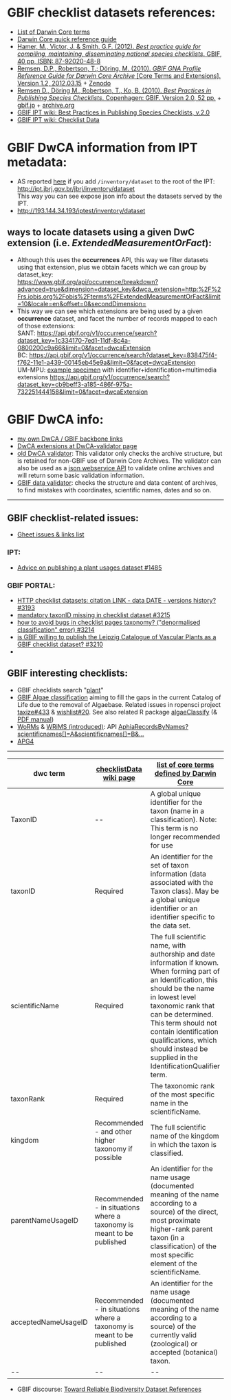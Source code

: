 # GBIF checklist datasets references:

- [List of Darwin Core terms](https://dwc.tdwg.org/list)
- [Darwin Core quick reference guide](https://dwc.tdwg.org/terms/)
- [Hamer, M., Victor, J. & Smith, G.F. (2012). _Best practice guide for compiling, maintaining, disseminating national species checklists_. GBIF, 40 pp, ISBN: 87-92020-48-8](https://www.gbif.org/document/80784/best-practice-guide-for-compiling-maintaining-disseminating-national-species-checklists)
- [Remsen, D.P., Robertson, T.; Döring, M. (2010). _GBIF GNA Profile Reference Guide for Darwin Core Archive_ [Core Terms and Extensions]. Version 1.2, 2012.03.15](https://www.gbif.jp/v2/pdf/gbif_gna_profile_reference_guide.pdf) + [Zenodo](https://zenodo.org/record/3463261#.YA2zA3b0lQI)
- [Remsen D., Döring M., Robertson, T., Ko, B. (2010). _Best Practices in Publishing Species Checklists_. Copenhagen: GBIF. Version 2.0, 52 pp.](http://web.archive.org/web/20150906005234/http://www.gbif.org/resource/80647) + [gbif.jp](https://www.gbif.jp/v2/pdf/checklist_how-tw.v2.pdf) + [archive.org](http://web.archive.org/web/20210124181939/https://www.gbif.jp/v2/pdf/checklist_how-tw.v2.pdf)
- [GBIF IPT wiki: Best Practices in Publishing Species Checklists, v.2.0](https://github.com/gbif/ipt/wiki/BestPracticesChecklists)
- [GBIF IPT wiki: Checklist Data](https://github.com/gbif/ipt/wiki/checklistData#required-dwc-fields)

# GBIF DwCA information from IPT metadata:
- AS reported [here](https://code.google.com/archive/p/gbif-providertoolkit/wikis/IPT2ManualNotes.wiki) if you add `/inventory/dataset` to the root of the IPT: http://ipt.jbrj.gov.br/jbrj/inventory/dataset  
  This way you can see expose json info about the datasets served by the IPT.
- http://193.144.34.193/iptest/inventory/dataset
## ways to locate datasets using a given DwC extension (i.e. _ExtendedMeasurementOrFact_): 
- Although this uses the **occurrences** API, this way we filter datasets using that extension, plus we obtain facets which we can group by dataset_key:  
  https://www.gbif.org/api/occurrence/breakdown?advanced=true&dimension=dataset_key&dwca_extension=http:%2F%2Frs.iobis.org%2Fobis%2Fterms%2FExtendedMeasurementOrFact&limit=10&locale=en&offset=0&secondDimension=
- This way we can see which extensions are being used by a given **occurrence** dataset, and facet the number of records mapped to each of those extensions:  
SANT: https://api.gbif.org/v1/occurrence/search?dataset_key=1c334170-7ed1-11df-8c4a-0800200c9a66&limit=0&facet=dwcaExtension  
BC: https://api.gbif.org/v1/occurrence/search?dataset_key=838475f4-f762-11e1-a439-00145eb45e9a&limit=0&facet=dwcaExtension  
UM-MPU: [example specimen](https://www.gbif.org/occurrence/1986852345) with identifier+identification+multimedia extensions https://api.gbif.org/v1/occurrence/search?dataset_key=cb9beff3-a185-486f-975a-732251444158&limit=0&facet=dwcaExtension

# GBIF DwCA info:
- [my own DwCA / GBIF backbone links](https://github.com/abubelinha/DwCA)
- [DwCA extensions at DwCA-validator page](https://tools.gbif.org/dwca-validator/extensions.do)
- [old DwCA validator](https://tools.gbif.org/dwca-validator/home.do): This validator only checks the archive structure, but is retained for non-GBIF use of Darwin Core Archives. The validator can also be used as a [json webservice API](https://tools.gbif.org/dwca-validator/api.do) to validate online archives and will return some basic validation information.
- [GBIF data validator](https://www.gbif.org/tools/data-validator): checks the structure and data content of archives, to find mistakes with coordinates, scientific names, dates and so on.

------------------------------------------------

## GBIF checklist-related issues:
- [Gheet issues & links list](https://docs.google.com/spreadsheets/d/1xwYcIbxnU3zlUJmFfBxcsvyZq0MesDXuUwRNBrL2aSU/edit#gid=0)
### IPT:
- [Advice on publishing a plant usages dataset #1485](https://github.com/gbif/ipt/issues/1485)
### GBIF PORTAL:
- [HTTP checklist datasets: citation LINK - data DATE - versions history? #3193](https://github.com/gbif/portal-feedback/issues/3193)
- [mandatory taxonID missing in checklist dataset #3215](https://github.com/gbif/portal-feedback/issues/3215)
- [how to avoid bugs in checklist pages taxonomy? ("denormalised classification" error) #3214](https://github.com/gbif/portal-feedback/issues/3214)
- [is GBIF willing to publish the Leipzig Catalogue of Vascular Plants as a GBIF checklist dataset? #3210](https://github.com/gbif/portal-feedback/issues/3210)
- []()

## GBIF interesting checklists:
- GBIF checklists search "[plant](https://www.gbif.org/dataset/search?q=plant&type=CHECKLIST)"
- [GBIF Algae classification](https://github.com/gbif/algae) aiming to fill the gaps in the current Catalog of Life due to the removal of Algaebase. Related issues in ropensci project [taxize#433](https://github.com/ropensci/taxize/issues/433#issuecomment-167071651) & [wishlist#20](https://github.com/ropensci/wishlist/issues/20).
See also related R package [algaeClassify](https://cran.r-project.org/web/packages/algaeClassify/) (& [PDF manual](https://cran.r-project.org/web/packages/algaeClassify/algaeClassify.pdf))
- [WoRMs](https://www.gbif.org/dataset/2d59e5db-57ad-41ff-97d6-11f5fb264527) & [WRiMS (introduced)](https://www.gbif.org/dataset/0a2eaf0c-5504-4f48-a47f-c94229029dc8): API [AphiaRecordsByNames?scientificnames[]=A&scientificnames[]=B&...](http://www.marinespecies.org/rest/AphiaRecordsByNames?scientificnames[]=Fucus%20vesiculosus&scientificnames[]=Cystoseira%20baccata)
- [APG4](https://www.gbif.org/dataset/fa8ab13c-52ed-4754-b838-aeff74c79718)

----

dwc term  | [checklistData wiki page](https://github.com/gbif/ipt/wiki/checklistData#required-dwc-fields) | [list of core terms defined by Darwin Core](http://rs.tdwg.org/dwc/terms.htm)
-- | -- | --
TaxonID | -- | A global unique identifier for the taxon (name in a classification). Note: This term is no longer recommended for use
taxonID | Required | An identifier for the set of taxon information (data associated with the Taxon class). May be a global unique identifier or an identifier specific to the data set.
scientificName | Required | The full scientific name, with authorship and date information if known. When forming part of an Identification, this should be the name in lowest level taxonomic rank that can be determined. This term should not contain identification qualifications, which should instead be supplied in the IdentificationQualifier term.
taxonRank | Required | The taxonomic rank of the most specific name in the scientificName.
kingdom | Recommended - and other higher taxonomy if possible | The full scientific name of the kingdom in which the taxon is classified.
parentNameUsageID | Recommended - in situations where a taxonomy is meant to be published | An identifier for the name usage (documented meaning of the name according to a source) of the direct, most proximate higher-rank parent taxon (in a classification) of the most specific element of the scientificName.
acceptedNameUsageID | Recommended - in situations where a taxonomy is meant to be published | An identifier for the name usage (documented meaning of the name according to a source) of the currently valid (zoological) or accepted (botanical) taxon.
-- | -- | --

- GBIF discourse: [Toward Reliable Biodiversity Dataset References](https://discourse.gbif.org/t/toward-reliable-biodiversity-dataset-references/1637)
